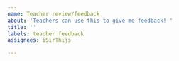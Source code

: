 ```yaml
---
name: Teacher review/feedback
about: 'Teachers can use this to give me feedback! '
title: ''
labels: teacher feedback
assignees: iSirThijs

---
```



